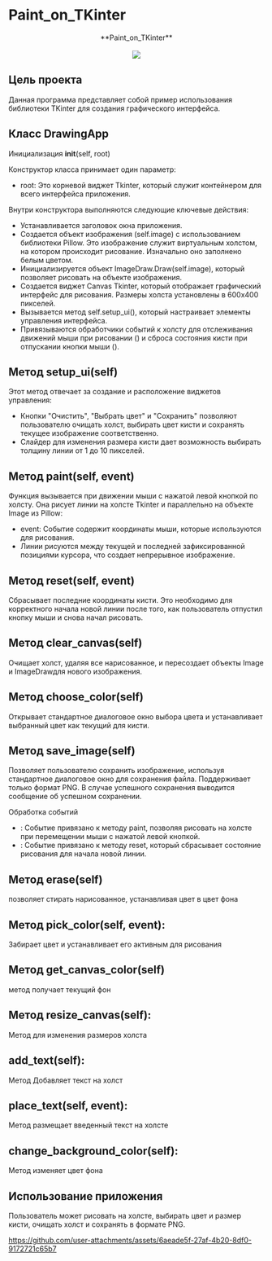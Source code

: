 # Paint_on_TKinter

<p align="center">
**Paint_on_TKinter**
  <br><br>
  <img src="https://i.ytimg.com/vi/2z58SHwQI6Y/maxresdefault.jpg">
</p>

## Цель проекта 

Данная программа представляет собой пример использования библиотеки TKinter для создания графического интерфейса.


## Класс DrawingApp

Инициализация __init__(self, root)

Конструктор класса принимает один параметр:
- root: Это корневой виджет Tkinter, который служит контейнером для всего интерфейса приложения.

Внутри конструктора выполняются следующие ключевые действия:

- Устанавливается заголовок окна приложения.
- Создается объект изображения (self.image) с использованием библиотеки Pillow. Это изображение служит виртуальным холстом, на котором происходит рисование. Изначально оно заполнено белым цветом.
- Инициализируется объект ImageDraw.Draw(self.image), который позволяет рисовать на объекте изображения.
- Создается виджет Canvas Tkinter, который отображает графический интерфейс для рисования. Размеры холста установлены в 600x400 пикселей.
- Вызывается метод self.setup_ui(), который настраивает элементы управления интерфейса.
- Привязываются обработчики событий к холсту для отслеживания движений мыши при рисовании () и сброса состояния кисти при отпускании кнопки мыши ().

## Метод setup_ui(self)

Этот метод отвечает за создание и расположение виджетов управления:

- Кнопки "Очистить", "Выбрать цвет" и "Сохранить" позволяют пользователю очищать холст, выбирать цвет кисти и сохранять текущее изображение соответственно.
- Слайдер для изменения размера кисти дает возможность выбирать толщину линии от 1 до 10 пикселей.

## Метод paint(self, event)

Функция вызывается при движении мыши с нажатой левой кнопкой по холсту. Она рисует линии на холсте Tkinter и параллельно на объекте Image из Pillow:

- event: Событие содержит координаты мыши, которые используются для рисования.
- Линии рисуются между текущей и последней зафиксированной позициями курсора, что создает непрерывное изображение.

## Метод reset(self, event)

Сбрасывает последние координаты кисти. Это необходимо для корректного начала новой линии после того, как пользователь отпустил кнопку мыши и снова начал рисовать.

## Метод clear_canvas(self)

Очищает холст, удаляя все нарисованное, и пересоздает объекты Image и ImageDrawдля нового изображения.

## Метод choose_color(self)

Открывает стандартное диалоговое окно выбора цвета и устанавливает выбранный цвет как текущий для кисти.

## Метод save_image(self)

Позволяет пользователю сохранить изображение, используя стандартное диалоговое окно для сохранения файла. Поддерживает только формат PNG. В случае успешного сохранения выводится сообщение об успешном сохранении.

Обработка событий
- : Событие привязано к методу paint, позволяя рисовать на холсте при перемещении мыши с нажатой левой кнопкой.
- : Событие привязано к методу reset, который сбрасывает состояние рисования для начала новой линии.
## Метод erase(self)

позволяет стирать нарисованное, устанавливая цвет в цвет фона

## Метод pick_color(self, event):

Забирает цвет и устанавливает его активным для рисования

## Метод get_canvas_color(self)

метод получает текущий фон

## Метод resize_canvas(self):

Метод для изменения размеров холста

## add_text(self):

Метод Добавляет текст на холст

## place_text(self, event):

Метод размещает введенный текст на холсте

## change_background_color(self):

Метод изменяет цвет фона

## Использование приложения

Пользователь может рисовать на холсте, выбирать цвет и размер кисти, очищать холст и сохранять в формате PNG.





https://github.com/user-attachments/assets/6aeade5f-27af-4b20-8df0-9172721c65b7




